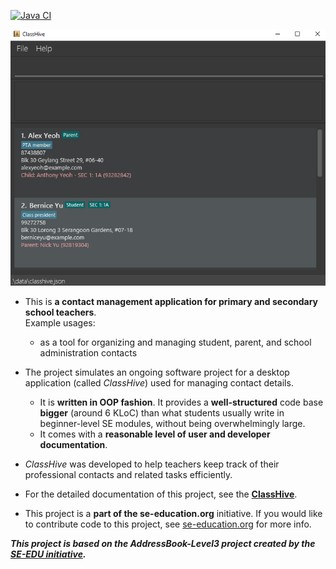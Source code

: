 [![Java CI](https://github.com/AY2425S2-CS2103T-F13-4/tp/actions/workflows/gradle.yml/badge.svg)](https://github.com/AY2425S2-CS2103T-F13-4/tp/actions/workflows/gradle.yml)

![Ui](docs/images/Ui.PNG)

* This is **a contact management application for primary and secondary school teachers**.<br>
  Example usages:
  * as a tool for organizing and managing student, parent, and school administration contacts

* The project simulates an ongoing software project for a desktop application (called _ClassHive_) used for managing contact details.
  * It is **written in OOP fashion**. It provides a **well-structured** code base **bigger** (around 6 KLoC) than what students usually write in beginner-level SE modules, without being overwhelmingly large.
  * It comes with a **reasonable level of user and developer documentation**.

* _ClassHive_ was developed to help teachers keep track of their professional contacts and related tasks efficiently.

* For the detailed documentation of this project, see the **[ClassHive](https://ay2425s2-cs2103t-f13-4.github.io/tp/index.html)**.

* This project is a **part of the se-education.org** initiative. If you would like to contribute code to this project, see [se-education.org](https://se-education.org/#contributing-to-se-edu) for more info.

***This project is based on the AddressBook-Level3 project created by the [SE-EDU initiative](https://se-education.org).***
